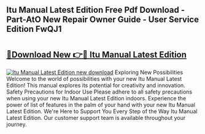 ## Itu Manual Latest Edition Free Pdf Download - Part-AtO New Repair Owner Guide - User Service Edition FwQJ1

# <h2><a href="http://bc29768.oget.top/?id=Itu+Manual+Latest+Edition">🔗Download New 👉🔴 Itu Manual Latest Edition</a></h2>

[![Itu Manual Latest Edition new download](https://i.imgur.com/5g1atiW.png)](http://bc29768.oget.top/?id=Itu+Manual+Latest+Edition)
Exploring New Possibilities Welcome to the world of possibilities with your new Itu Manual Latest Edition! This manual explores its potential for creativity and innovation. Safety Precautions for Indoor Use Please adhere to all safety precautions when using your new Itu Manual Latest Edition indoors. Experience the power of list of features in the palm of your hand with your new Itu Manual Latest Edition. We're Here to Support You Every Step of the Way Itu Manual Latest Edition. Our customer support team is available throughout your journey.
